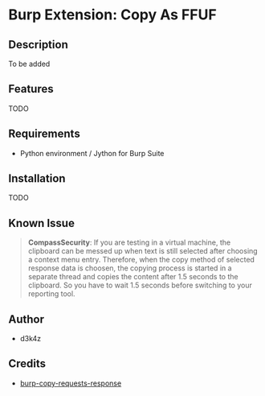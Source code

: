 # Burp Extension: Copy As FFUF

## Description

To be added

## Features

TODO 

## Requirements

- Python environment / Jython for Burp Suite

## Installation

TODO

## Known Issue

> __CompassSecurity__: If you are testing in a virtual machine, the clipboard can be messed up when
text is still selected after choosing a context menu entry. Therefore, when the
copy method of selected response data is choosen, the copying process is
started in a separate thread and copies the content after 1.5 seconds to the
clipboard. So you have to wait 1.5 seconds before switching to your reporting
tool.

## Author

- d3k4z

## Credits

- [burp-copy-requests-response](https://github.com/CompassSecurity/burp-copy-request-response)